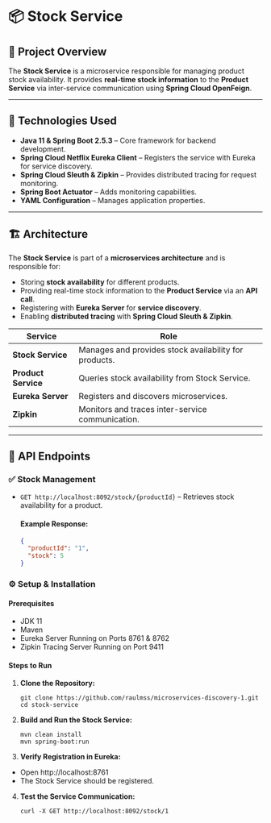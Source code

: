 # 📦 Stock Service

## 📌 Project Overview
The **Stock Service** is a microservice responsible for managing product stock availability. It provides **real-time stock information** to the **Product Service** via inter-service communication using **Spring Cloud OpenFeign**.

---

## 🚀 Technologies Used
- **Java 11 & Spring Boot 2.5.3** – Core framework for backend development.
- **Spring Cloud Netflix Eureka Client** – Registers the service with Eureka for service discovery.
- **Spring Cloud Sleuth & Zipkin** – Provides distributed tracing for request monitoring.
- **Spring Boot Actuator** – Adds monitoring capabilities.
- **YAML Configuration** – Manages application properties.

---

## 🏗️ Architecture

The **Stock Service** is part of a **microservices architecture** and is responsible for:
- Storing **stock availability** for different products.
- Providing real-time stock information to the **Product Service** via an **API call**.
- Registering with **Eureka Server** for **service discovery**.
- Enabling **distributed tracing** with **Spring Cloud Sleuth & Zipkin**.

| **Service**          | **Role** |
|----------------------|---------|
| **Stock Service**    | Manages and provides stock availability for products. |
| **Product Service**  | Queries stock availability from Stock Service. |
| **Eureka Server**    | Registers and discovers microservices. |
| **Zipkin**           | Monitors and traces inter-service communication. |

---

## 📡 API Endpoints

### **✅ Stock Management**
- `GET http://localhost:8092/stock/{productId}` – Retrieves stock availability for a product.

  #### **Example Response:**
  ```json
  {
    "productId": "1",
    "stock": 5
  }

### ⚙️ Setup & Installation

#### Prerequisites
- JDK 11
- Maven
- Eureka Server Running on Ports 8761 & 8762
- Zipkin Tracing Server Running on Port 9411

#### Steps to Run
1. **Clone the Repository:**
    ```shell
    git clone https://github.com/raulmss/microservices-discovery-1.git
    cd stock-service

2. **Build and Run the Stock Service:**
    ```shell
    mvn clean install
    mvn spring-boot:run

3. **Verify Registration in Eureka:**
- Open http://localhost:8761
- The Stock Service should be registered.

4. **Test the Service Communication:**
    ```shell
   curl -X GET http://localhost:8092/stock/1
